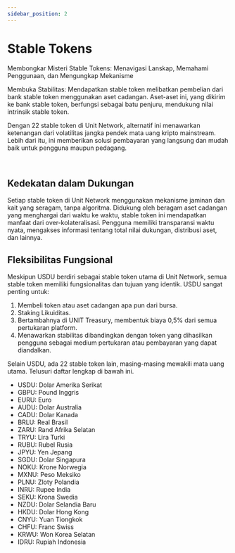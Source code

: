 ```yaml
---
sidebar_position: 2
---
```


# Stable Tokens

Membongkar Misteri Stable Tokens: Menavigasi Lanskap, Memahami Penggunaan, dan Mengungkap Mekanisme

Membuka Stabilitas: Mendapatkan stable token melibatkan pembelian dari bank stable token menggunakan aset cadangan. Aset-aset ini, yang dikirim ke bank stable token, berfungsi sebagai batu penjuru, mendukung nilai intrinsik stable token.

Dengan 22 stable token di Unit Network, alternatif ini menawarkan ketenangan dari volatilitas jangka pendek mata uang kripto mainstream. Lebih dari itu, ini memberikan solusi pembayaran yang langsung dan mudah baik untuk pengguna maupun pedagang.

<br />

## Kedekatan dalam Dukungan

Setiap stable token di Unit Network menggunakan mekanisme jaminan dan kait yang seragam, tanpa algoritma. Didukung oleh beragam aset cadangan yang menghargai dari waktu ke waktu, stable token ini mendapatkan manfaat dari over-kolateralisasi. Pengguna memiliki transparansi waktu nyata, mengakses informasi tentang total nilai dukungan, distribusi aset, dan lainnya.

## Fleksibilitas Fungsional

Meskipun USDU berdiri sebagai stable token utama di Unit Network, semua stable token memiliki fungsionalitas dan tujuan yang identik. USDU sangat penting untuk:

1. Membeli token atau aset cadangan apa pun dari bursa.
2. Staking Likuiditas.
3. Bertambahnya di UNIT Treasury, membentuk biaya 0,5% dari semua pertukaran platform.
4. Menawarkan stabilitas dibandingkan dengan token yang dihasilkan pengguna sebagai medium pertukaran atau pembayaran yang dapat diandalkan.

Selain USDU, ada 22 stable token lain, masing-masing mewakili mata uang utama. Telusuri daftar lengkap di bawah ini.

- USDU: Dolar Amerika Serikat
- GBPU: Pound Inggris
- EURU: Euro
- AUDU: Dolar Australia
- CADU: Dolar Kanada
- BRLU: Real Brasil
- ZARU: Rand Afrika Selatan
- TRYU: Lira Turki
- RUBU: Rubel Rusia
- JPYU: Yen Jepang
- SGDU: Dolar Singapura
- NOKU: Krone Norwegia
- MXNU: Peso Meksiko
- PLNU: Zloty Polandia
- INRU: Rupee India
- SEKU: Krona Swedia
- NZDU: Dolar Selandia Baru
- HKDU: Dolar Hong Kong
- CNYU: Yuan Tiongkok
- CHFU: Franc Swiss
- KRWU: Won Korea Selatan
- IDRU: Rupiah Indonesia
